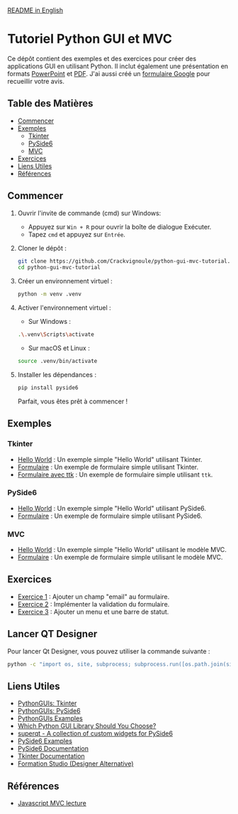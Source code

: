 [README in English](README_EN.md)

# Tutoriel Python GUI et MVC

Ce dépôt contient des exemples et des exercices pour créer des applications GUI en utilisant Python. Il inclut également une présentation en formats [PowerPoint](https://github.com/Crackvignoule/python-gui-mvc-tutorial/raw/refs/heads/main/presentation/Atelier%20Python%20GUI%20&%20MVC.pptx) et [PDF](./presentation/todo.pdf). J'ai aussi créé un [formulaire Google](https://forms.gle/85zxmsa3xaf7VwH77) pour recueillir votre avis.

<!-- ## Notebooks

1. [Hello World](https://colab.research.google.com/github/Crackvignoule/python-gui-mvc-tutorial/blob/main/test.ipynb) -->

## Table des Matières

- [Commencer](#commencer)
- [Exemples](#exemples)
  - [Tkinter](#tkinter)
  - [PySide6](#pyside6)
  - [MVC](#mvc)
- [Exercices](#exercices)
- [Liens Utiles](#liens-utiles)
- [Références](#références)

## Commencer

1. Ouvrir l'invite de commande (cmd) sur Windows:
   - Appuyez sur `Win + R` pour ouvrir la boîte de dialogue Exécuter.
   - Tapez `cmd` et appuyez sur `Entrée`.

1. Cloner le dépôt :
   ```sh
   git clone https://github.com/Crackvignoule/python-gui-mvc-tutorial.git
   cd python-gui-mvc-tutorial
   ```

2. Créer un environnement virtuel :
   ```sh
   python -m venv .venv
   ```

3. Activer l'environnement virtuel :
   
      - Sur Windows :
      ```sh
      .\.venv\Scripts\activate
      ```
      - Sur macOS et Linux :
      ```sh
      source .venv/bin/activate
      ```

4. Installer les dépendances :
   ```sh
   pip install pyside6
   ```

   Parfait, vous êtes prêt à commencer !

## Exemples

### Tkinter

- [Hello World](./examples/tkinter/helloworld.py) : Un exemple simple "Hello World" utilisant Tkinter.
- [Formulaire](./examples/tkinter/form.py) : Un exemple de formulaire simple utilisant Tkinter.
- [Formulaire avec ttk](./examples/tkinter/ttk_form.py) : Un exemple de formulaire simple utilisant `ttk`.

### PySide6

- [Hello World](./examples/pyside6/helloworld.py) : Un exemple simple "Hello World" utilisant PySide6.
- [Formulaire](./examples/pyside6/form.py) : Un exemple de formulaire simple utilisant PySide6.

### MVC

- [Hello World](./examples/mvc/helloworld.py) : Un exemple simple "Hello World" utilisant le modèle MVC.
- [Formulaire](./examples/mvc/form.py) : Un exemple de formulaire simple utilisant le modèle MVC.

## Exercices

- [Exercice 1](./exercises/1/README.md) : Ajouter un champ "email" au formulaire.
- [Exercice 2](./exercises/2/README.md) : Implémenter la validation du formulaire.
- [Exercice 3](./exercises/3/README.md) : Ajouter un menu et une barre de statut.

## Lancer QT Designer

Pour lancer Qt Designer, vous pouvez utiliser la commande suivante :

```sh
python -c "import os, site, subprocess; subprocess.run([os.path.join(site.getsitepackages()[1], 'PySide6', 'designer')])"
```

## Liens Utiles
- [PythonGUIs: Tkinter](https://www.pythonguis.com/tkinter/)
- [PythonGUIs: PySide6](https://www.pythonguis.com/pyside6/)
- [PythonGUIs Examples](https://github.com/pythonguis/pythonguis-examples)
- [Which Python GUI Library Should You Choose?](https://www.pythonguis.com/faq/which-python-gui-library/)
- [superqt - A collection of custom widgets for PySide6](https://pyapp-kit.github.io/superqt/)
- [PySide6 Examples](https://doc.qt.io/qtforpython-6/examples/index.html)
- [PySide6 Documentation](https://doc.qt.io/qtforpython-6#documentation)
- [Tkinter Documentation](https://docs.python.org/3/library/tkinter.html)
- [Formation Studio (Designer Alternative)](https://github.com/ObaraEmmanuel/Formation)

## Références
- [Javascript MVC lecture](https://github.com/PAJEAN/cours_javascript/blob/master/TP/MVC/README.md)